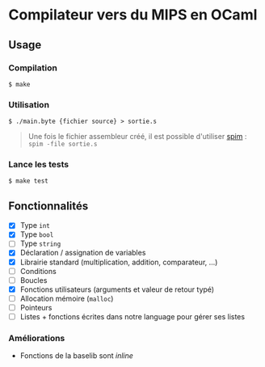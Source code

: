 # Compilateur vers du MIPS en OCaml

## Usage

### Compilation

```
$ make
```

### Utilisation

```
$ ./main.byte {fichier source} > sortie.s
```

> Une fois le fichier assembleur créé, il est possible d'utiliser
> [spim](https://sourceforge.net/projects/spimsimulator/) : `spim -file sortie.s`

### Lance les tests

```
$ make test
```

## Fonctionnalités

-   [x] Type `int`
-   [x] Type `bool`
-   [ ] Type `string`
-   [x] Déclaration / assignation de variables
-   [x] Librairie standard (multiplication, addition, comparateur, ...)
-   [ ] Conditions
-   [ ] Boucles
-   [x] Fonctions utilisateurs (arguments et valeur de retour typé)
-   [ ] Allocation mémoire (`malloc`)
-   [ ] Pointeurs
-   [ ] Listes + fonctions écrites dans notre language pour gérer ses listes

### Améliorations

-   Fonctions de la baselib sont _inline_
